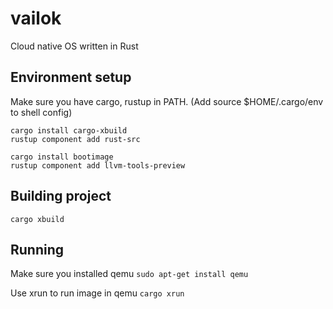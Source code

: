 # vailok
Cloud native OS written in Rust

## Environment setup
Make sure you have cargo, rustup in PATH.
(Add source $HOME/.cargo/env to shell config)
```
cargo install cargo-xbuild
rustup component add rust-src
```
```
cargo install bootimage
rustup component add llvm-tools-preview
```
## Building project
`cargo xbuild`

## Running 
Make sure you installed qemu
`sudo apt-get install qemu`

Use xrun to run image in qemu
`cargo xrun`
